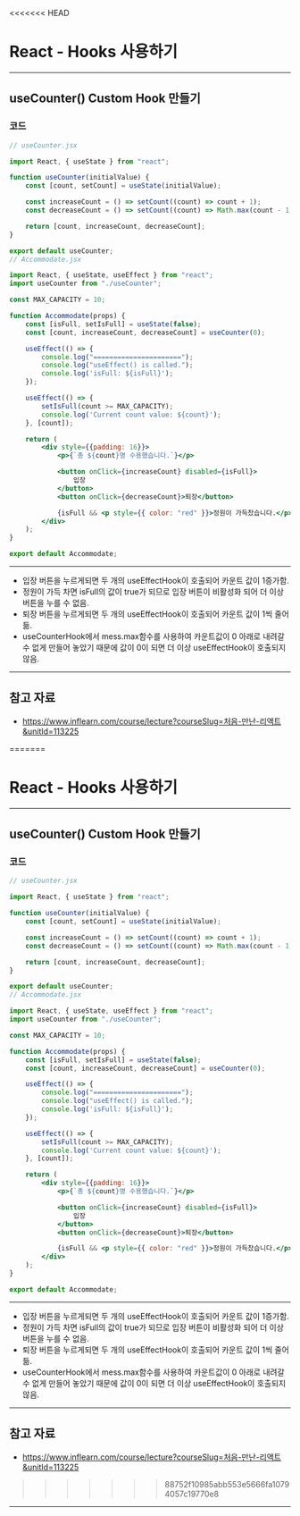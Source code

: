 <<<<<<< HEAD
# React - Hooks 사용하기

------

## useCounter() Custom Hook 만들기

### 코드

```jsx
// useCounter.jsx

import React, { useState } from "react";

function useCounter(initialValue) {
    const [count, setCount] = useState(initialValue);

    const increaseCount = () => setCount((count) => count + 1);
    const decreaseCount = () => setCount((count) => Math.max(count - 1, 0));

    return [count, increaseCount, decreaseCount];
}

export default useCounter;
// Accommodate.jsx

import React, { useState, useEffect } from "react";
import useCounter from "./useCounter";

const MAX_CAPACITY = 10;

function Accommodate(props) {
    const [isFull, setIsFull] = useState(false);
    const [count, increaseCount, decreaseCount] = useCounter(0);

    useEffect(() => {
        console.log("======================");
        console.log("useEffect() is called.");
        console.log('isFull: ${isFull}');
    });

    useEffect(() => {
        setIsFull(count >= MAX_CAPACITY);
        console.log('Current count value: ${count}');
    }, [count]);

    return (
        <div style={{padding: 16}}>
            <p>{`총 ${count}명 수용했습니다.`}</p>

            <button onClick={increaseCount} disabled={isFull}>
                입장
            </button>
            <button onClick={decreaseCount}>퇴장</button>

            {isFull && <p style={{ color: "red" }}>정원이 가득찼습니다.</p>}
        </div>
    );
}

export default Accommodate;
```

------

- 입장 버튼을 누르게되면 두 개의 useEffectHook이 호출되어 카운트 값이 1증가함.
- 정원이 가득 차면 isFull의 값이 true가 되므로 입장 버튼이 비활성화 되어 더 이상 버튼을 누를 수 없음.
- 퇴장 버튼을 누르게되면 두 개의 useEffectHook이 호출되어 카운트 값이 1씩 줄어듦.
- useCounterHook에서 mess.max함수를 사용하여 카운트값이 0 아래로 내려갈 수 없게 만들어 놓았기 때문에 값이 0이 되면 더 이상 useEffectHook이 호출되지 않음.

------

## 참고 자료

- https://www.inflearn.com/course/lecture?courseSlug=처음-만난-리액트&unitId=113225

=======
# React - Hooks 사용하기

------

## useCounter() Custom Hook 만들기

### 코드

```jsx
// useCounter.jsx

import React, { useState } from "react";

function useCounter(initialValue) {
    const [count, setCount] = useState(initialValue);

    const increaseCount = () => setCount((count) => count + 1);
    const decreaseCount = () => setCount((count) => Math.max(count - 1, 0));

    return [count, increaseCount, decreaseCount];
}

export default useCounter;
// Accommodate.jsx

import React, { useState, useEffect } from "react";
import useCounter from "./useCounter";

const MAX_CAPACITY = 10;

function Accommodate(props) {
    const [isFull, setIsFull] = useState(false);
    const [count, increaseCount, decreaseCount] = useCounter(0);

    useEffect(() => {
        console.log("======================");
        console.log("useEffect() is called.");
        console.log('isFull: ${isFull}');
    });

    useEffect(() => {
        setIsFull(count >= MAX_CAPACITY);
        console.log('Current count value: ${count}');
    }, [count]);

    return (
        <div style={{padding: 16}}>
            <p>{`총 ${count}명 수용했습니다.`}</p>

            <button onClick={increaseCount} disabled={isFull}>
                입장
            </button>
            <button onClick={decreaseCount}>퇴장</button>

            {isFull && <p style={{ color: "red" }}>정원이 가득찼습니다.</p>}
        </div>
    );
}

export default Accommodate;
```

------

- 입장 버튼을 누르게되면 두 개의 useEffectHook이 호출되어 카운트 값이 1증가함.
- 정원이 가득 차면 isFull의 값이 true가 되므로 입장 버튼이 비활성화 되어 더 이상 버튼을 누를 수 없음.
- 퇴장 버튼을 누르게되면 두 개의 useEffectHook이 호출되어 카운트 값이 1씩 줄어듦.
- useCounterHook에서 mess.max함수를 사용하여 카운트값이 0 아래로 내려갈 수 없게 만들어 놓았기 때문에 값이 0이 되면 더 이상 useEffectHook이 호출되지 않음.

------

## 참고 자료

- https://www.inflearn.com/course/lecture?courseSlug=처음-만난-리액트&unitId=113225

>>>>>>> 88752f10985abb553e5666fa10794057c19770e8
------